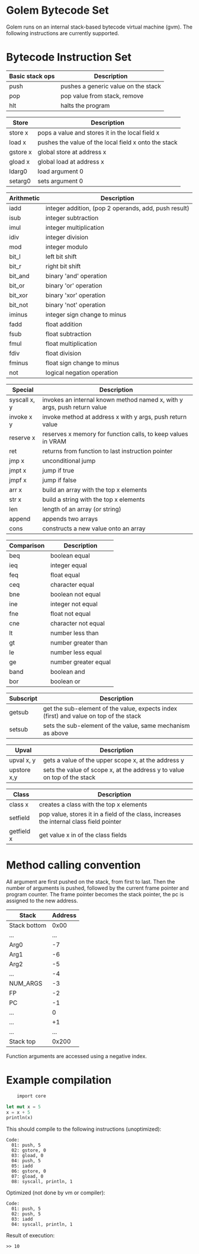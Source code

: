 # Golem Bytecode Set

Golem runs on an internal stack-based bytecode virtual machine (gvm).
The following instructions are currently supported.

# Bytecode Instruction Set

| Basic stack ops     | Description
|---                  |---
|push                 | pushes a generic value on the stack
|pop                  | pop value from stack, remove
|hlt                  | halts the program

| Store               | Description
|---                  |---
|store x              | pops a value and stores it in the local field x
|load x               | pushes the value of the local field x onto the stack
|gstore x             | global store at address x
|gload x              | global load at address x
|ldarg0               | load argument 0
|setarg0              | sets argument 0

| Arithmetic          | Description
|---                  |---
|iadd                 | integer addition, (pop 2 operands, add, push result)
|isub                 | integer subtraction
|imul                 | integer multiplication
|idiv                 | integer division
|mod                  | integer modulo
|bit_l                | left bit shift
|bit_r                | right bit shift
|bit_and              | binary 'and' operation
|bit_or               | binary 'or' operation
|bit_xor              | binary 'xor' operation
|bit_not              | binary 'not' operation
|iminus               | integer sign change to minus
|fadd                 | float addition
|fsub                 | float subtraction
|fmul                 | float multiplication
|fdiv                 | float division
|fminus               | float sign change to minus
|not                  | logical negation operation

| Special             | Description
|---                  |---
|syscall x, y         | invokes an internal known method named x, with y args, push return value
|invoke x y           | invoke method at address x with y args, push return value
|reserve x            | reserves x memory for function calls, to keep values in VRAM
|ret                  | returns from function to last instruction pointer
|jmp x                | unconditional jump
|jmpt x               | jump if true
|jmpf x               | jump if false
|arr x                | build an array with the top x elements
|str x                | build a string with the top x elements
|len                  | length of an array (or string)
|append               | appends two arrays
|cons                 | constructs a new value onto an array

| Comparison          | Description
|---                  |---
|beq                  | boolean equal
|ieq                  | integer equal
|feq                  | float equal
|ceq                  | character equal
|bne                  | boolean not equal
|ine                  | integer not equal
|fne                  | float not equal
|cne                  | character not equal
|lt                   | number less than
|gt                   | number greater than
|le                   | number less equal
|ge                   | number greater equal
|band                 | boolean and
|bor                  | boolean or

| Subscript           | Description
|---                  |---
|getsub               | get the sub-element of the value, expects index (first) and value on top of the stack
|setsub               | sets the sub-element of the value, same mechanism as above

| Upval               | Description
|---                  |---
|upval x, y           | gets a value of the upper scope x, at the address y
|upstore x,y          | sets the value of scope x, at the address y to value on top of the stack

| Class               | Description
|---                  |---
|class x              | creates a class with the top x elements
|setfield             | pop value, stores it in a field of the class, increases the internal class field pointer
|getfield x           | get value x in of the class fields

# Method calling convention

All argument are first pushed on the stack, from first to last.
Then the number of arguments is pushed, followed by the current frame pointer and program counter.
The frame pointer becomes the stack pointer, the pc is assigned to the new address.

| Stack        | Address |
|---           |---      |
|Stack bottom  |   0x00  |
|...		   |      ...|
|Arg0		   |       -7|
|Arg1		   |       -6|
|Arg2		   |       -5|
|...		   |	   -4|
|NUM_ARGS	   |       -3|
|FP			   |       -2|
|PC			   |       -1|
|...		   |	    0|	<-- current position fp / sp
|...		   |       +1|
|...           |      ...|
| Stack top    |    0x200|

Function arguments are accessed using a negative index.

# Example compilation

```rust
    import core

let mut x = 5
x = x + 5
println(x)
```

This should compile to the following instructions (unoptimized):

    Code:
      01: push, 5
      02: gstore, 0
      03: gload, 0
      04: push, 5
      05: iadd
      06: gstore, 0
      07: gload, 0
      08: syscall, println, 1

Optimized (not done by vm or compiler):

    Code:
      01: push, 5
      02: push, 5
      03: iadd
      04: syscall, println, 1

Result of execution:

    >> 10
